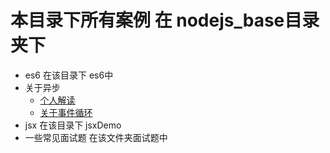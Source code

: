 # 本目录下所有案例 在 nodejs_base目录夹下
- es6
  在该目录下 es6中
- 关于异步
  - [个人解读](./async/async-base.md)
  - [关于事件循环](./async/async-loop.md)
- jsx
    在该目录下 jsxDemo
- 一些常见面试题
  在该文件夹面试题中